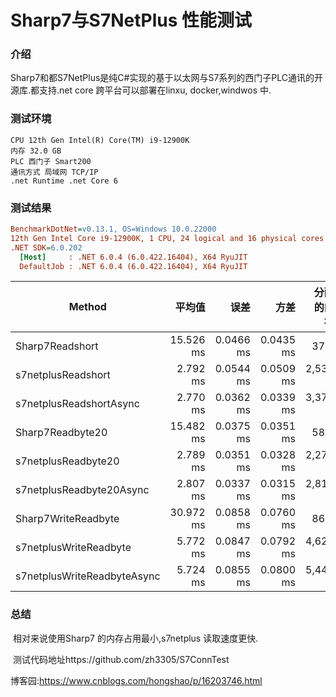 # Sharp7与S7NetPlus 性能测试

### 介绍

​		Sharp7和都S7NetPlus是纯C#实现的基于以太网与S7系列的西门子PLC通讯的开源库.都支持.net core 跨平台可以部署在linxu, docker,windwos 中. 

### 测试环境

	CPU 12th Gen Intel(R) Core(TM) i9-12900K
	内存 32.0 GB
	PLC 西门子 Smart200 
	通讯方式 局域网 TCP/IP
	.net Runtime .net Core 6

### 测试结果

``` ini
BenchmarkDotNet=v0.13.1, OS=Windows 10.0.22000
12th Gen Intel Core i9-12900K, 1 CPU, 24 logical and 16 physical cores
.NET SDK=6.0.202
  [Host]     : .NET 6.0.4 (6.0.422.16404), X64 RyuJIT
  DefaultJob : .NET 6.0.4 (6.0.422.16404), X64 RyuJIT
```
| Method                      |    平均值 |      误差 |      方差 | 分配的内存 |
| --------------------------- | --------: | --------: | --------: | ---------: |
| Sharp7Readshort             | 15.526 ms | 0.0466 ms | 0.0435 ms |       37 B |
| s7netplusReadshort          |  2.792 ms | 0.0544 ms | 0.0509 ms |    2,531 B |
| s7netplusReadshortAsync     |  2.770 ms | 0.0362 ms | 0.0339 ms |    3,371 B |
| Sharp7Readbyte20            | 15.482 ms | 0.0375 ms | 0.0351 ms |       58 B |
| s7netplusReadbyte20         |  2.789 ms | 0.0351 ms | 0.0328 ms |    2,275 B |
| s7netplusReadbyte20Async    |  2.807 ms | 0.0337 ms | 0.0315 ms |    2,811 B |
| Sharp7WriteReadbyte         | 30.972 ms | 0.0858 ms | 0.0760 ms |       86 B |
| s7netplusWriteReadbyte      |  5.772 ms | 0.0847 ms | 0.0792 ms |    4,627 B |
| s7netplusWriteReadbyteAsync |  5.724 ms | 0.0855 ms | 0.0800 ms |    5,440 B |


### 总结

​	相对来说使用Sharp7 的内存占用最小,s7netplus 读取速度更快.

​	测试代码地址https://github.com/zh3305/S7ConnTest

   博客园:https://www.cnblogs.com/hongshao/p/16203746.html



